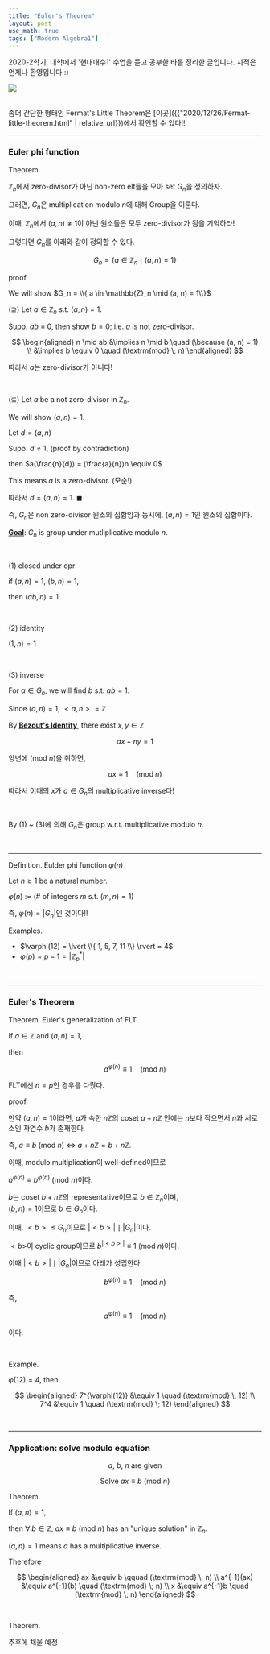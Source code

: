```yaml
---
title: "Euler's Theorem"
layout: post
use_math: true
tags: ["Modern Algebra1"]
---
```



2020-2학기, 대학에서 '현대대수1' 수업을 듣고 공부한 바를 정리한 글입니다. 지적은 언제나 환영입니다 :)

<div class="img-wrapper">
  <img src="{{ "/images/modern-algebra-1/group_meme.jpg" | relative_url }}">
</div><br>

좀더 간단한 형태인 Fermat's Little Theorem은 [이곳]({{"2020/12/26/Fermat-little-theorem.html" | relative_url}})에서 확인할 수 있다!!

<hr>

### Euler phi function

<span class="statement-title">Theorem.</span><br>

<div class="statement" markdown="1">

$\mathbb{Z}_n$에서 zero-divisor가 아닌 non-zero elt들을 모아 set $G_n$을 정의하자.

그러면, $G_n$은 multiplication modulo $n$에 대해 Group을 이룬다.

</div>

이때, $\mathbb{Z}_n$에서 $(a, n) \ne 1$이 아닌 원소들은 모두 zero-divisor가 됨을 기억하라!

그렇다면 $G_n$를 아래와 같이 정의할 수 있다.

$$
G_n = \{ a \in \mathbb{Z}_n \mid (a, n) = 1\}
$$

<span class="statement-title">proof.</span><br>

<div class="math-statement" markdown="1">

We will show $G_n = \\{ a \in \mathbb{Z}_n \mid (a, n) = 1\\}$

($\supseteq$) Let $a \in \mathbb{Z}_n$ s.t. $(a, n) = 1$.

Supp. $ab \equiv 0$, then show $b = 0$; i.e. $a$ is not zero-divisor.

$$
\begin{aligned}
    n \mid ab &\implies n \mid b \quad (\because (a, n) = 1) \\
              &\implies b \equiv 0 \quad (\textrm{mod} \; n)
\end{aligned}
$$

따라서 $a$는 zero-divisor가 아니다!

<br>

($\subseteq$) Let $a$ be a not zero-divisor in $\mathbb{Z}_n$.

We will show $(a, n) = 1$.

Let $d = (a, n)$

Supp. $d \ne 1$, (proof by contradiction)

then $a(\frac{n}{d}) = (\frac{a}{n})n \equiv 0$

This means $a$ is a zero-divisor. (모순!)

따라서 $d = (a, n) = 1$. $\blacksquare$

</div>

즉, $G_n$은 non zero-divisor 원소의 집합임과 동시에, $(a, n) = 1$인 원소의 집합이다.

<div class="math-statement" markdown="1">

**<u>Goal</u>**: $G_n$ is group under mutliplicative modulo $n$.

<br>

(1) closed under opr

if $(a, n) = 1$, $(b, n) = 1$, 

then $(ab, n) = 1$.

<br>

(2) identity 

$(1, n) = 1$

<br>

(3) inverse

For $a \in G_n$, we will find $b$ s.t. $ab = 1$.

Since $(a, n) = 1$, $< a, n > = \mathbb{Z}$

By **<u>Bezout's Identity</u>**, there exist $x, y \in \mathbb{Z}$

$$
ax + ny = 1
$$

양변에 (mod $n$)을 취하면,

$$
ax \equiv 1 \quad (\textrm{mod} \; n)
$$

따라서 이때의 $x$가 $a \in G_n$의 multiplicative inverse다!

<br>

By (1) ~ (3)에 의해 $G_n$은 group w.r.t. multiplicative modulo $n$.

</div>

<br>
<hr>

<span class="statement-title">Definition.</span> Eulder phi function $\varphi(n)$<br>

<div class="statement" markdown="1">

Let $n \ge 1$ be a natural number.

$\varphi(n)$ := (# of integers $m$ s.t. $(m, n) = 1$)

즉, $\varphi(n) = \lvert G_n \rvert$인 것이다!!

</div>

<span class="statement-title">Examples.</span><br>

- $\varphi(12) = \lvert \\{ 1, 5, 7, 11 \\} \rvert = 4$
- $\varphi(p) = p-1 = \lvert \mathbb{Z}^{*}_p \rvert$


<br>
<hr>

### Euler's Theorem

<span class="statement-title">Theorem.</span> Euler's generalization of FLT<br>

<div class="statement" markdown="1">

If $a \in \mathbb{Z}$ and $(a, n) = 1$,

then 

$$
a^{\varphi(n)} \equiv 1 \quad (\textrm{mod} \; n)
$$

FLT에선 $n = p$인 경우를 다뤘다.

</div>

<span class="statement-title">proof.</span><br>

<div class="math-statement" markdown="1">

만약 $(a, n) = 1$이라면, $a$가 속한 $n\mathbb{Z}$의 coset $a + n\mathbb{Z}$ 안에는 $n$보다 작으면서 $n$과 서로소인 자연수 $b$가 존재한다. 

즉, $a \equiv b$ (mod $n$) $\iff$ $a + n\mathbb{Z} = b + n\mathbb{Z}$.

이때, modulo multiplication이 well-defined이므로

$a^{\varphi(n)} \equiv b^{\varphi(n)}$ (mod $n$)이다.

$b$는 coset $b + n\mathbb{Z}$의 representative이므로 $b \in \mathbb{Z}_n$이며, <br>
$(b, n) = 1$이므로 $b \in G_n$이다.

이때, $< b > \le G_n$이므로 $\lvert < b > \rvert \mid \lvert G_n \rvert$이다.

$< b >$이 cyclic group이므로 $b^{\lvert < b > \rvert} \equiv 1$ (mod $n$)이다.

이때 $\lvert < b > \rvert \mid \lvert G_n \rvert$이므로 아래가 성립한다.

$$
b^{\varphi(n)} \equiv 1 \quad (\textrm{mod} \; n)
$$

즉, 

$$
a^{\varphi(n)} \equiv 1 \quad (\textrm{mod} \; n)
$$

이다.

</div>

<br>

<span class="statement-title">Example.</span><br>

$\varphi(12) = 4$, then

$$
\begin{aligned}
    7^{\varphi(12)} &\equiv 1 \quad (\textrm{mod} \; 12) \\
    7^4 &\equiv 1 \quad (\textrm{mod} \; 12)
\end{aligned}
$$

<br>
<hr>

### Application: solve modulo equation

<div style="text-align: center;">

$a$, $b$, $n$ are given <br>

Solve $ax \equiv b$ (mod $n$)

</div>

<span class="statement-title">Theorem.</span><br>

<div class="statement" markdown="1">

If $(a, n) = 1$, 

then $\forall \; b \in \mathbb{Z}$, $ax \equiv b$ (mod $n$) has an "unique solution" in $\mathbb{Z}_n$.

</div>

<div class="math-statement" markdown="1">

$(a, n) = 1$ means $a$ has a multiplicative inverse.

Therefore 

$$
\begin{aligned}
    ax &\equiv b \qquad (\textrm{mod} \; n) \\
    a^{-1}(ax) &\equiv a^{-1}(b) \quad (\textrm{mod} \; n) \\
    x &\equiv a^{-1}b \quad (\textrm{mod} \; n)
\end{aligned}
$$

</div>

<br>

<span class="statement-title">Theorem.</span><br>

<div class="statement" markdown="1">

추후에 채울 예정

</div>